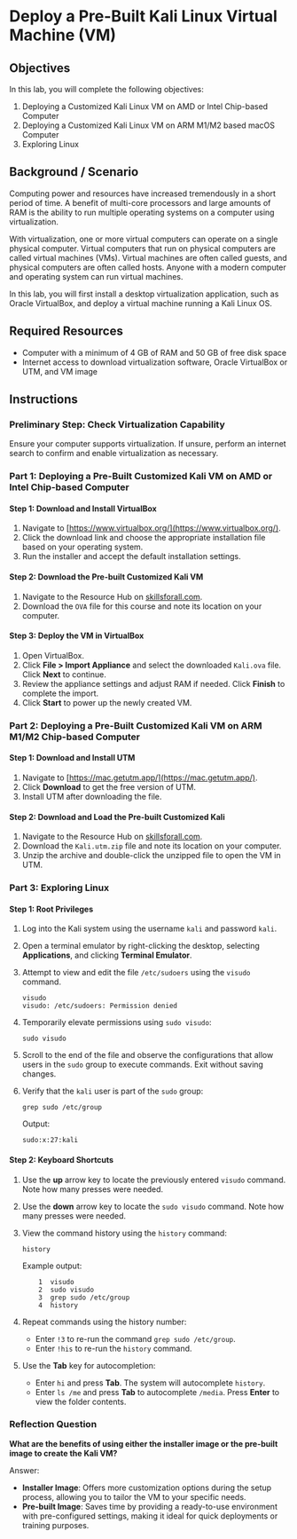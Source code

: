 # Deploy a Pre-Built Kali Linux Virtual Machine (VM)

## Objectives
In this lab, you will complete the following objectives:

1. Deploying a Customized Kali Linux VM on AMD or Intel Chip-based Computer
2. Deploying a Customized Kali Linux VM on ARM M1/M2 based macOS Computer
3. Exploring Linux

## Background / Scenario
Computing power and resources have increased tremendously in a short period of time. A benefit of multi-core processors and large amounts of RAM is the ability to run multiple operating systems on a computer using virtualization.

With virtualization, one or more virtual computers can operate on a single physical computer. Virtual computers that run on physical computers are called virtual machines (VMs). Virtual machines are often called guests, and physical computers are often called hosts. Anyone with a modern computer and operating system can run virtual machines.

In this lab, you will first install a desktop virtualization application, such as Oracle VirtualBox, and deploy a virtual machine running a Kali Linux OS.

## Required Resources
- Computer with a minimum of 4 GB of RAM and 50 GB of free disk space
- Internet access to download virtualization software, Oracle VirtualBox or UTM, and VM image

## Instructions
### Preliminary Step: Check Virtualization Capability
Ensure your computer supports virtualization. If unsure, perform an internet search to confirm and enable virtualization as necessary.

### Part 1: Deploying a Pre-Built Customized Kali VM on AMD or Intel Chip-based Computer

#### Step 1: Download and Install VirtualBox
1. Navigate to [https://www.virtualbox.org/](https://www.virtualbox.org/).
2. Click the download link and choose the appropriate installation file based on your operating system.
3. Run the installer and accept the default installation settings.

#### Step 2: Download the Pre-built Customized Kali VM
1. Navigate to the Resource Hub on [skillsforall.com](https://skillsforall.com/).
2. Download the `OVA` file for this course and note its location on your computer.

#### Step 3: Deploy the VM in VirtualBox
1. Open VirtualBox.
2. Click **File > Import Appliance** and select the downloaded `Kali.ova` file. Click **Next** to continue.
3. Review the appliance settings and adjust RAM if needed. Click **Finish** to complete the import.
4. Click **Start** to power up the newly created VM.

### Part 2: Deploying a Pre-Built Customized Kali VM on ARM M1/M2 Chip-based Computer

#### Step 1: Download and Install UTM
1. Navigate to [https://mac.getutm.app/](https://mac.getutm.app/).
2. Click **Download** to get the free version of UTM.
3. Install UTM after downloading the file.

#### Step 2: Download and Load the Pre-built Customized Kali
1. Navigate to the Resource Hub on [skillsforall.com](https://skillsforall.com/).
2. Download the `Kali.utm.zip` file and note its location on your computer.
3. Unzip the archive and double-click the unzipped file to open the VM in UTM.

### Part 3: Exploring Linux

#### Step 1: Root Privileges
1. Log into the Kali system using the username `kali` and password `kali`.
2. Open a terminal emulator by right-clicking the desktop, selecting **Applications**, and clicking **Terminal Emulator**.
3. Attempt to view and edit the file `/etc/sudoers` using the `visudo` command.
   ```
   visudo
   visudo: /etc/sudoers: Permission denied
   ```
4. Temporarily elevate permissions using `sudo visudo`:
   ```
   sudo visudo
   ```
5. Scroll to the end of the file and observe the configurations that allow users in the `sudo` group to execute commands. Exit without saving changes.

6. Verify that the `kali` user is part of the `sudo` group:
   ```
   grep sudo /etc/group
   ```
   Output:
   ```
   sudo:x:27:kali
   ```

#### Step 2: Keyboard Shortcuts
1. Use the **up** arrow key to locate the previously entered `visudo` command. Note how many presses were needed.
2. Use the **down** arrow key to locate the `sudo visudo` command. Note how many presses were needed.
3. View the command history using the `history` command:
   ```
   history
   ```
   Example output:
   ```
       1  visudo
       2  sudo visudo
       3  grep sudo /etc/group
       4  history
   ```
4. Repeat commands using the history number:
   - Enter `!3` to re-run the command `grep sudo /etc/group`.
   - Enter `!his` to re-run the `history` command.

5. Use the **Tab** key for autocompletion:
   - Enter `hi` and press **Tab**. The system will autocomplete `history`.
   - Enter `ls /me` and press **Tab** to autocomplete `/media`. Press **Enter** to view the folder contents.

### Reflection Question
**What are the benefits of using either the installer image or the pre-built image to create the Kali VM?**

Answer:
- **Installer Image**: Offers more customization options during the setup process, allowing you to tailor the VM to your specific needs.
- **Pre-built Image**: Saves time by providing a ready-to-use environment with pre-configured settings, making it ideal for quick deployments or training purposes.
